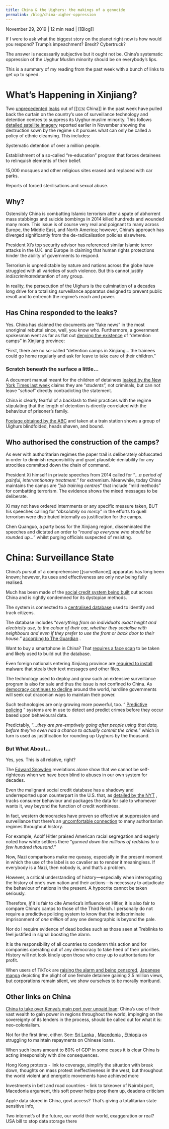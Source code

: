 ```yaml
---
title: China & the Uighers: the makings of a genocide
permalink: /blog/china-uigher-oppression
---
```

November 29, 2019 | 12 min read | [[Blog]]


If I were to ask what the biggest story on the planet right now is how would you respond? Trump’s impeachment? Brexit? Cybertruck?

The answer is necessarily subjective but it ought not be. China’s systematic oppression of the Uyghur Muslim minority should be on everybody’s lips.

This is a summary of my reading from the past week with a bunch of links to get up to speed.

# What’s Happening in Xinjiang?

Two [unprecedented](https://www.nytimes.com/interactive/2019/11/16/world/asia/china-xinjiang-documents.html) [leaks](https://www.icij.org/investigations/china-cables/exposed-chinas-operating-manuals-for-mass-internment-and-arrest-by-algorithm/) out of [[🇨🇳 China]] in the past week have pulled back the curtain on the country’s use of surveillance technology and detention centres to suppress its Uyghur muslim minority. This follows  [detailed satellite imagery](https://www.washingtonpost.com/opinions/2019/11/03/china-every-day-is-kristallnacht/?arc404=true)  reported earlier in November showing the destruction sown by the regime s it pursues what can only be called a policy of ethnic cleansing. This includes:

Systematic detention of over a million people.

Establishment of a so-called “re-education” program that forces detainees to relinquish elements of their belief.

15,000 mosques and other religious sites erased and replaced with car parks.

Reports of forced sterilisations and sexual abuse.

## Why?

Ostensibly China is combatting Islamic terrorism after a spate of abhorrent mass stabbings and suicide bombings in 2014 killed hundreds and wounded many more. This issue is of course very real and poignant to many across Europe, the Middle East, and North America; however, China’s approach has diverged significantly from the de-radicalisation policies elsewhere.

President Xi’s top security advisor has referenced similar Islamic terror attacks in the U.K. and Europe in claiming that human rights protections hinder the ability of governments to respond.

Terrorism is unpredictable by nature and nations across the globe have struggled with all varieties of such violence. But this cannot justify *indiscriminate*detention of any group.

In reality, the persecution of the Uighurs is the culmination of a decades long drive for a totalising surveillance apparatus designed to prevent public revolt and to entrench the regime’s reach and power.

## Has China responded to the leaks?

Yes. China has claimed the documents are “fake news” in the most unoriginal rebuttal since, well, you know who. Furthermore, a government spokesman went as far as flat out  [denying the existence](https://www.icij.org/investigations/china-cables/exposed-chinas-operating-manuals-for-mass-internment-and-arrest-by-algorithm/)  of “detention camps” in Xinjiang province:

“First, there are no so-called “detention camps in Xinjiang… the trainees could go home regularly and ask for leave to take care of their children.”

### Scratch beneath the surface a little…

A document manual meant for the children of detainees  [leaked by the New York Times last week](https://www.nytimes.com/interactive/2019/11/16/world/asia/china-xinjiang-documents.html)  claims they are “*students*”, not criminals, but can not leave “*school*” directly contradicting the statement.

China is clearly fearful of a backlash to their practices with the regime stipulating that the length of detention is directly correlated with the behaviour of prisoner’s family.

[Footage obtained by the ABC](https://www.abc.net.au/news/2019-09-23/video-uyghurs-shaved-blindfolded-xinjiang-train-station-china/11537628)  and taken at a train station shows a group of Uighurs blindfolded, heads shaven, and bound.

## Who authorised the construction of the camps?

As ever with authoritarian regimes the paper trail is deliberately obfuscated in order to diminish responsibility and grant plausible deniability for any atrocities committed down the chain of command.

President Xi himself in private speeches from 2014 called for “*…a period of painful, interventionary treatment.*” for extremism. Meanwhile, today China maintains the camps are “*job training centres*” that include “mild methods” for combatting terrorism. The evidence shows the mixed messages to be deliberate.

Xi may not have ordered internments or any specific measure taken, BUT his speeches calling for “*absolutely no mercy*” in the efforts to quell terrorism were distributed internally as justification for the camps.

Chen Quanguo, a party boss for the Xinjiang region, disseminated the speeches and dictated an order to “*round up everyone who should be rounded up…*” whilst purging officials suspected of resisting.

# China: Surveillance State

China’s pursuit of a comprehensive [[surveillance]] apparatus has long been known; however, its uses and effectiveness are only now being fully realised.

Much has been made of the  [social credit system being built](https://www.wsj.com/articles/chinas-new-tool-for-social-control-a-credit-rating-for-everything-1480351590)  out across China and is rightly condemned for its dystopian methods.

The system is connected to a  [centralised database](https://www.scmp.com/news/china/society/article/2115094/china-build-giant-facial-recognition-database-identify-any)  used to identify and track citizens.

The database includes “*everything from an individual’s exact height and electricity use, to the colour of their car, whether they socialise with neighbours and even if they prefer to use the front or back door to their house.*”  [according to The Guardian](https://www.theguardian.com/world/2019/nov/24/china-cables-revealed-power-and-reach-of-chinas-surveillance-dragnet) .

Want to buy a smartphone in China? That  [requires a face scan](https://venturebeat.com/2019/10/11/ai-weekly-in-china-you-can-no-longer-buy-a-smartphone-without-a-face-scan/)  to be taken and likely used to build out the database.

Even foreign nationals entering Xinjiang province are  [required to install malware](https://www.vice.com/en_us/article/7xgame/at-chinese-border-tourists-forced-to-install-a-text-stealing-piece-of-malware)  that steals their text messages and other files.

The technology used to deploy and grow such an extensive surveillance program is also for sale and thus the issue is not confined to China. As  [democracy continues to decline](https://www.cfr.org/news-releases/global-report-decline-democracy)  around the world, hardline governments will seek out draconian ways to maintain their power.

Such technologies are only growing more powerful, too. “ [Predictive policing](https://www.theguardian.com/world/2019/nov/24/china-cables-revealed-power-and-reach-of-chinas-surveillance-dragnet) ” systems are in use to detect and predict crimes before they occur based upon behavioural data.

Predictably, “*…they are pre-emptively going after people using that data, before they’ve even had a chance to actually commit the crime.*” which in turn is used as justification for rounding up Uyghurs by the thousand.

### But What About…

Yes, yes. This is all relative, right?

The [Edward Snowden](https://www.theguardian.com/us-news/ng-interactive/2019/sep/13/edward-snowden-interview-whistleblowing-russia-ai-permanent-record)  revelations alone show that we cannot be self-righteous when we have been blind to abuses in our own system for decades.

Even the malignant social credit database has a shadowy and underreported upon counterpart in the U.S. that, as  [detailed by the NYT](https://www.nytimes.com/2019/11/04/business/secret-consumer-score-access.html?smid=nytcore-ios-share) , tracks consumer behaviour and packages the data for sale to whomever wants it, way beyond the function of credit worthiness.

In fact, western democracies have proven so effective at suppression and surveillance that there’s an  [uncomfortable connection](https://www.newyorker.com/magazine/2018/04/30/how-american-racism-influenced-hitler)  to many authoritarian regimes throughout history.

For example, Adolf Hitler praised American racial segregation and eagerly noted how white settlers there “*gunned down the millions of redskins to a few hundred thousand.*”

Now, Nazi comparisons make me queasy, especially in the present moment in which the use of the label is so cavalier as to render it meaningless. If everybody is a Nazi, then nobody is, and that’s a problem.

However, a critical understanding of history—especially when interrogating the history of one’s own nation and their actions—is necessary to adjudicate the behaviour of nations in the present. A hypocrite cannot be taken seriously.

Therefore, *if* it is fair to cite America’s influence on Hitler, it is also fair to compare China’s camps to those of the Third Reich. I personally do not require a predictive policing system to know that the indiscriminate imprisonment of *one million* of any one demographic is beyond the pale.

Nor do I require evidence of dead bodies such as those seen at Treblinka to feel justified in signal boosting the alarm.

It is the responsibility of all countries to condemn this action and for companies operating out of any democracy to take heed of their priorities. History will not look kindly upon those who cosy up to authoritarians for profit.

When users of TikTok are [raising the alarm and being censored](https://www.theguardian.com/technology/2019/nov/27/tiktok-makeup-tutorial-conceals-call-to-action-on-chinas-treatment-of-uighurs), [Japanese manga](https://togetter.com/li/1398032) depicting the plight of one female detainee gaining 2.5 million views, but corporations remain silent, we show ourselves to be morally moribund.

## Other links on China

[China to take over Kenya’s main port over unpaid loan](https://www.africanstand.com/business/china-to-take-over-kenyas-main-port-over-unpaid-huge-chinese-loan/): China’s use of their vast wealth to gain power in regions throughout the world, impinging on the sovereignty of its lenders in the process, should be called out for what it is: neo-colonialism.

Not for the first time, either. See:  [Sri Lanka](https://www.africanstand.com/news/world/asia/just-like-zambia-sri-lanka-also-handed-over-its-port-to-china-to-pay-off-debt/) ,  [Macedonia](https://www.reuters.com/article/us-china-silkroad-europe-montenegro-insi/chinese-highway-to-nowhere-haunts-montenegro-idUSKBN1K60QX) ,  [Ethiopia](https://qz.com/africa/1634659/ethiopia-kenya-struggle-with-chinese-debt-over-sgr-railways/)  as struggling to maintain repayments on Chinese loans.

When such loans amount to 80% of GDP in some cases it is clear China is acting irresponsibly with dire consequences.

Hong Kong protests - link to coverage, simplify the situation with break down, thoughts on mass protest ineffectiveness in the west, but throughout the world violent and energetic movements have achieved more

Investments in belt and road countries - link to takeover of Nairobi port, Macedonia argument, this soft power helps prop them up, deadens criticism

Apple data stored in China, govt access? That’s giving a totalitarian state sensitive info,

Two internet’s of the future, our world their world, exaggeration or real? USA bill to stop data storage there
